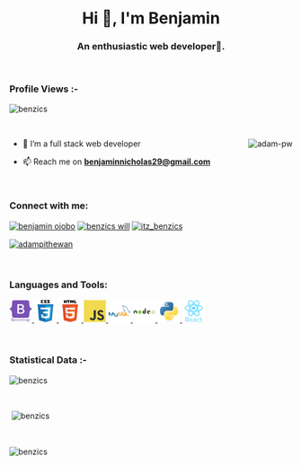<h1 align="center">Hi 👋, I'm Benjamin</h1>
<h3 align="center">An enthusiastic web developer🌟.</h3>


<br>

<p align="right"> <h3>Profile Views :-</h3> <img src="https://komarev.com/ghpvc/?username=benzics&label=Profile%20views&color=0e75b6&style=flat"
    alt="benzics" /> 
  </p>

<br>


<p><img align="right" src="https://github.com/Adam-pw/Adam-pw/blob/main/animation_500_kxa883sd.gif" alt="adam-pw" /></p>


- 🌱 I’m a full stack web developer

- 📫 Reach me on **benjaminnicholas29@gmail.com**



<br>

<h3 align="left">Connect with me:</h3>
<p align="left">
  <a href="https://www.linkedin.com/in/benzics/" target="blank"><img align="center"
      src="https://raw.githubusercontent.com/rahuldkjain/github-profile-readme-generator/master/src/images/icons/Social/linked-in-alt.svg"
      alt="benjamin ojobo" height="30" width="40" /></a> 
  <a href="https://fb.com/benzics.will" target="blank"><img align="center"
      src="https://raw.githubusercontent.com/rahuldkjain/github-profile-readme-generator/master/src/images/icons/Social/facebook.svg"
      alt="benzics will" height="30" width="40" /></a> 
  <a href="https://instagram.com/itz_benzics" target="blank"><img align="center"
      src="https://raw.githubusercontent.com/rahuldkjain/github-profile-readme-generator/master/src/images/icons/Social/instagram.svg"
      alt="itz_benzics" height="30" width="40" /></a> 
  
 <a href="https://twitter.com/ojobobenjamin" target="blank"><img align="center"
      src="https://raw.githubusercontent.com/rahuldkjain/github-profile-readme-generator/master/src/images/icons/Social/twitter.svg"
      alt="adampithewan" height="30" width="40" /></a> 
</p>

<br>

<h3 align="left">Languages and Tools:</h3>
<p align="left">  <a href="https://getbootstrap.com" target="_blank" rel="noreferrer">
    <img src="https://raw.githubusercontent.com/devicons/devicon/master/icons/bootstrap/bootstrap-plain-wordmark.svg"
      alt="bootstrap" width="40" height="40" /> </a>  <a href="https://www.w3schools.com/css/" target="_blank"
    rel="noreferrer"> <img
      src="https://raw.githubusercontent.com/devicons/devicon/master/icons/css3/css3-original-wordmark.svg" alt="css3"
      width="40" height="40" /> </a> <a href="https://www.w3.org/html/" target="_blank" rel="noreferrer"> <img
      src="https://raw.githubusercontent.com/devicons/devicon/master/icons/html5/html5-original-wordmark.svg"
      alt="html5" width="40" height="40" /> </a>  <a href="https://developer.mozilla.org/en-US/docs/Web/JavaScript" target="_blank"
    rel="noreferrer"> <img
      src="https://raw.githubusercontent.com/devicons/devicon/master/icons/javascript/javascript-original.svg"
      alt="javascript" width="40" height="40" /> </a>  <a href="https://www.mysql.com/" target="_blank" rel="noreferrer"> <img
      src="https://raw.githubusercontent.com/devicons/devicon/master/icons/mysql/mysql-original-wordmark.svg"
      alt="mysql" width="40" height="40" /> </a> </a> <a href="https://nodejs.org" target="_blank" rel="noreferrer"> <img
      src="https://raw.githubusercontent.com/devicons/devicon/master/icons/nodejs/nodejs-original-wordmark.svg"
      alt="nodejs" width="40" height="40" /> </a>  <a href="https://www.python.org" target="_blank" rel="noreferrer"> <img
      src="https://raw.githubusercontent.com/devicons/devicon/master/icons/python/python-original.svg" alt="python"
      width="40" height="40" /> </a> <a href="https://reactjs.org/" target="_blank" rel="noreferrer"> <img
      src="https://raw.githubusercontent.com/devicons/devicon/master/icons/react/react-original-wordmark.svg"
      alt="react" width="40" height="40" /> </a>  </a> </p>

<br>

<h3>Statistical Data :-</h3>
<p><img align="center"
    src="https://github-readme-stats.vercel.app/api/top-langs?username=benzics&show_icons=true&locale=en&bg_color=0d1117&text_color=ffffff&layout=compact"
    alt="benzics" 
    bg_color=#808080/></p>

<br>

<p>&nbsp;<img align="center" src="https://github-readme-stats.vercel.app/api?username=benzics&show_icons=true&locale=en&bg_color=0d1117&text_color=ffffff&repo=convoychat"
    alt="benzics" /></p>

<br>

<p><img align="center" src="https://github-readme-streak-stats.herokuapp.com/?user=benzics&theme=dark&background=0d1117&date_format=M%20j%5B%2C%20Y%5D" alt="benzics" /></p>

<!-- <br>
<h3>Trophies :-</h3>
<p align="left"> <a href="https://github.com/ryo-ma/github-profile-trophy"><img
      src="https://github-profile-trophy.vercel.app/?username=benzics&bg_color=0d1117&text_color=ffffff" alt="benzics" /></a> </p> -->
      
<p align="left"> <a href="https://twitter.com/" target="blank"><img
      src="https://img.shields.io/twitter/follow/?logo=twitter&style=for-the-badge" alt="" /></a> </p>
